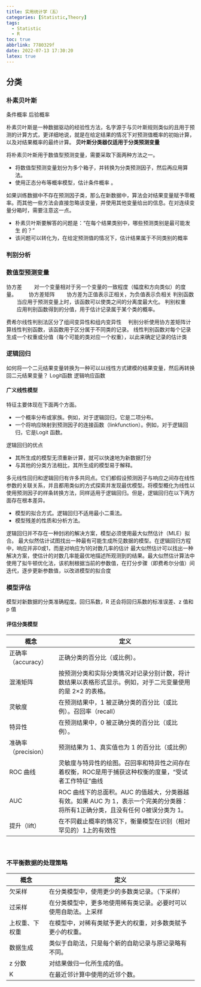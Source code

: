 ```yaml
---
title: 实用统计学（五）
categories: [Statistic,Theory]
tags:
  - Statistic
  - R
toc: true
abbrlink: 7780329f
date: 2022-07-13 17:30:20
latex: true
---
```

<!--more-->
## 分类

### 朴素贝叶斯
条件概率
后验概率



朴素贝叶斯是一种数据驱动的经验性方法，名字源于与贝叶斯规则类似的且用于预测的计算方式，更详细地说，就是在给定结果的情况下对预测值概率的初始计算，以及对结果概率的最终计算。
__贝叶斯分类器仅适用于分类预测变量__

将朴素贝叶斯用于数值型预测变量，需要采取下面两种方法之一。
- 将数值型预测变量划分为多个箱子，并转换为分类预测因子，然后再应用算法。
- 使用正态分布等概率模型，估计条件概率 。

如果训练数据中不存在预测因子类，那么在新数据中，算法会对结果变量赋予零概率。而其他一些方法会直接忽略该变量，并使用其他变量给出的信息。在对连续变量分箱时，需要注意这一点。


- 朴素贝叶斯要解答的问题是：“在每个结果类别中，哪些预测类别是最可能发生
的？”
- 该问题可以转化为，在给定预测值的情况下，估计结果属于不同类别的概率

### 判别分析

### 数值型预测变量
协方差
　　对一个变量相对于另一个变量的一致程度（幅度和方向类似）的度量。
　　协方差矩阵
　　协方差为正值表示正相关，为负值表示负相关
判别函数
　　当应用于预测变量上时，该函数可以使类之间的分离度最大化。
判别权重
　　应用判别函数得到的分值，用于估计记录属于某个类的概率。

费希尔线性判别法区分了组间变异性和组内变异性　
判别分析使用协方差矩阵计算线性判别函数，该函数用于区分属于不同类的记录。
线性判别函数对每个记录生成一个权重或分值（每个可能的类对应一个权重），以此来确定记录的估计类

### 逻辑回归

如何将一个二元结果变量转换为一种可以以线性方式建模的结果变量，然后再转换回二元结果变量？
Logit函数
逻辑响应函数


#### 广义线性模型
特征主要体现在下面两个方面。
- 一个概率分布或家族。例如，对于逻辑回归，它是二项分布。
- 一个将响应映射到预测因子的连接函数（linkfunction）。例如，对于逻辑回归，它是Logit 函数。

逻辑回归的优点
- 其所生成的模型无须重新计算，就可以快速地为新数据打分
- 与其他的分类方法相比，其所生成的模型易于解释。

多元线性回归和逻辑回归有许多共同点。它们都假设预测因子与响应之间存在线性参数的关联关系，并且都用类似的方式探索并发现最优模型。将模型概化为线性以使用预测因子的样条转换方法，同样适用于逻辑回归。但是，逻辑回归在以下两方面存在根本差异。
- 模型的拟合方式。逻辑回归不适用最小二乘法。
- 模型残差的性质和分析方法。

逻辑回归并不存在一种封闭的解决方案，模型必须使用最大似然估计（MLE）拟合。
最大似然估计试图找出一种最有可能生成所见数据的模型。在逻辑回归方程中，响应并非0或1，而是对响应为1的对数几率的估计
最大似然估计可以找出一种解决方案，使估计的对数几率能最优地描述所观测到的结果。最大似然估计算法中使用了拟牛顿优化法，该机制根据当前的参数值，在打分步骤（即费希尔分值）间迭代，逐步更新参数值，以改进模型的拟合度


### 模型评估
模型对新数据的分类准确程度。回归系数，R 还会将回归系数的标准误差、z 值和 p 值

#### 评估分类模型
概念|定义
---|---
正确率（accuracy）|正确分类的百分比（或比例）。
混淆矩阵|按预测分类和实际分类情况对记录分别计数，将计数结果以表格形式显示。例如，对于二元变量使用的是 2×2 的表格。
灵敏度|在预测结果中，1 被正确分类的百分比（或比例）。召回率（recall）
特异性|在预测结果中，0 被正确分类的百分比（或比例）。
准确率（precision）|预测结果为 1、真实值也为 1 的百分比（或比例）
ROC 曲线|灵敏度与特异性的绘图。召回率和特异性之间存在着权衡，ROC是用于捕获这种权衡的度量，“受试者工作特征”曲线
AUC|ROC 曲线下的总面积。AUC 的值越大，分类器越有效。如果 AUC 为 1，表示一个完美的分类器：将所有1正确分类，且没有任何 0被误分类为 1。
提升（lift）|在不同截止概率的情况下，衡量模型在识别（相对罕见的）1上的有效性
　　
### 不平衡数据的处理策略
概念|定义
---|---
欠采样|在分类模型中，使用更少的多数类记录。（下采样）
过采样|在分类模型中，更多地使用稀有类记录。必要时可以使用自助法。上采样
上权重、下权重|在模型中，对稀有类赋予更大的权重，对多数类赋予更小的权重。
数据生成|类似于自助法，只是每个新的自助记录与原记录略有不同。
z 分数|对结果做归一化所生成的值。
K|在最近邻计算中使用的近邻个数。